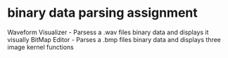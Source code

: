 # binary data parsing assignment
Waveform Visualizer - Parsess a .wav files binary data and displays it visually
BitMap Editor - Parses a .bmp files binary data and displays three image kernel functions
